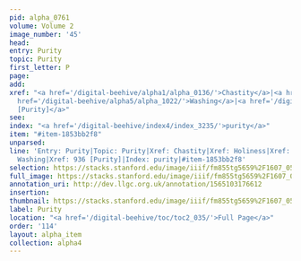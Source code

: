 ```yaml
---
pid: alpha_0761
volume: Volume 2
image_number: '45'
head: 
entry: Purity
topic: Purity
first_letter: P
page: 
add: 
xref: "<a href='/digital-beehive/alpha1/alpha_0136/'>Chastity</a>|<a href='/digital-beehive/alpha2/alpha_0424/'>Holiness</a>|Cleanliness|<a
  href='/digital-beehive/alpha5/alpha_1022/'>Washing</a>|<a href='/digital-beehive/toc/toc2_175/'>936
  [Purity]</a>"
see: 
index: "<a href='/digital-beehive/index4/index_3235/'>purity</a>"
item: "#item-1853bb2f8"
unparsed: 
line: 'Entry: Purity|Topic: Purity|Xref: Chastity|Xref: Holiness|Xref: Cleanliness|Xref:
  Washing|Xref: 936 [Purity]|Index: purity|#item-1853bb2f8'
selection: https://stacks.stanford.edu/image/iiif/fm855tg5659%2F1607_0512/300,626,3077,390/full/0/default.jpg
full_image: https://stacks.stanford.edu/image/iiif/fm855tg5659%2F1607_0512/full/full/0/default.jpg
annotation_uri: http://dev.llgc.org.uk/annotation/1565103176612
insertion: 
thumbnail: https://stacks.stanford.edu/image/iiif/fm855tg5659%2F1607_0512/300,626,600,180/250,/0/default.jpg
label: Purity
location: "<a href='/digital-beehive/toc/toc2_035/'>Full Page</a>"
order: '114'
layout: alpha_item
collection: alpha4
---
```

